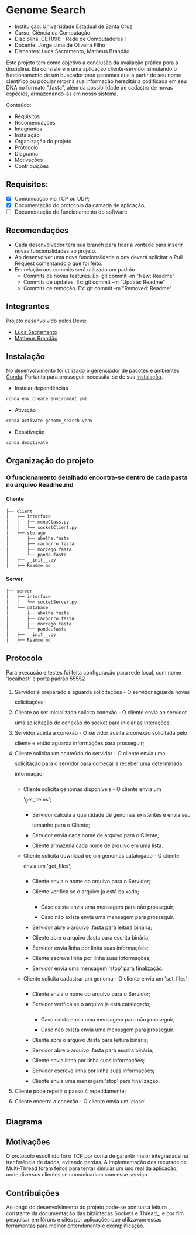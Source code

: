 # Genome Search
- Instituição: Universidade Estadual de Santa Cruz
- Curso: Ciência da Computação
- Disciplina: CET098 - Rede de Computadores I
- Docente: Jorge Lima de Oliveira Filho
- Discentes: Luca Sacramento, Matheus Brandão.

Este projeto tem como objetivo a conclusão da avaliação prática para a disciplina. Ela consiste em uma aplicação cliente-servidor simulando o funcionamento de um buscador para genomas que a partir de seu nome científico ou popular retorna sua informação hereditária codificada em seu DNA no formato ".fasta", além da possibilidade de cadastro de novas espécies, armazenando-as em nosso sistema.

Conteúdo:
- Requisitos
- Recomendações
- Integrantes
- Instalação
- Organização do projeto
- Protocolo
- Diagrama
- Motivações
- Contribuições

## Requisitos:
- [x] Comunicação via TCP ou UDP;
- [x] Documentação do protocolo da camada de aplicação;
- [ ] Documentação do funcionamento do software.

## Recomendações
- Cada desenvolvedor terá sua branch para ficar a vontade para inserir novas funcionalidades ao projeto.
- Ao desenvolver uma nova funcionalidade o dev deverá solicitar o Pull Request comentando o que foi feito.
- Em relação aos commits será utilizado um padrão
    - Commits de novas features. Ex: git commit -m "New: Readme"
    - Commits de updates. Ex: git commit -m "Update: Readme"
    - Commits de remoção. Ex: git commit -m "Removed: Readme"

## Integrantes
Projeto desenvolvido pelos Devs:

- [Luca Sacramento](https://github.com/lucasao98)
- [Matheus Brandão](https://github.com/MatBrands)

## Instalação
No desenvolvimento foi utilizado o gerenciador de pacotes e ambientes [Conda](https://conda.io/). Portanto para prosseguir necessita-se de sua [instalação](https://conda.io/projects/conda/en/latest/user-guide/install/index.html).

- Instalar dependências
```sh
conda env create enviroment.yml
```

- Ativação
```sh
conda activate genome_search-venv
```

- Desativação
```sh
conda deactivate
```

## Organização do projeto

### O funcionamento detalhado encontra-se dentro de cada pasta no arquivo Readme.md

#### Cliente

```sh
├── client
│   ├── interface
│   │   ├── menuClass.py
│   │   └── socketClient.py
│   └── storage
│       ├── abelha.fasta
│       ├── cachorro.fasta
│       ├── morcego.fasta
│       └── panda.fasta
│   ├── __init__.py
│   ├── Readme.md
```

#### Server

```sh
├── server
│   ├── interface
│   │   └── socketServer.py
│   └── database
│       ├── abelha.fasta
│       ├── cachorro.fasta
│       ├── morcego.fasta
│       └── panda.fasta
│   ├── __init__.py
│   ├── Readme.md
```


## Protocolo
Para execução e testes foi feita configuração para rede local, com nome 'localhost' e porta padrão 55552
<div style="line-height: 2;">
    <ol>
        <li>Servidor é preparado e aguarda solicitações - O servidor aguarda novas solicitações;</li>
        <li>Cliente ao ser inicializado solicita conexão - O cliente envia ao servidor uma solicitação de conexão do socket para iniciar as interações;</li>
        <li>Servidor aceita a conexão - O servidor aceita a conexão solicitada pelo cliente e então aguarda informações para prosseguir;</li>
        <li>Cliente solicita um conteúdo do servidor - O cliente envia uma solicitação para o servidor para começar a receber uma determinada informação;</li>
        <ul>
            <li>Cliente solicita genomas disponíveis - O cliente envia um 'get_items';</li>
            <ul>
                <li>Servidor calcula a quantidade de genomas existentes e envia seu tamanho para o Cliente;</li>
                <li>Servidor envia cada nome de arquivo para o Cliente;</li>
                <li>Cliente armazena cada nome de arquivo em uma lista.</li>
            </ul>
            <li>Cliente solicita download de um genomas catalogado - O cliente envia um 'get_files';</li>
            <ul>
                <li>Cliente envia o nome do arquivo para o Servidor;</li>
                <li>Cliente verifica se o arquivo ja está baixado;</li>
                <ul>
                    <li>Caso exista envia uma mensagem para não prosseguir;</li>
                    <li>Caso não exista envia uma mensagem para prosseguir.</li>
                </ul>
                <li>Servidor abre o arquivo .fasta para leitura binária;</li>
                <li>Cliente abre o arquivo .fasta para escrita binária;</li>
                <li>Servidor envia linha por linha suas informações;</li>
                <li>Cliente escreve linha por linha suas informações;</li>
                <li>Servidor envia uma mensagem 'stop' para finalização.</li>
            </ul>
            <li>Cliente solicita cadastrar um genoma - O cliente envia um 'set_files';</li>
            <ul>
                <li>Cliente envia o nome do arquivo para o Servidor;</li>
                <li>Servidor verifica se o arquivo ja está catalogado;</li>
                <ul>
                    <li>Caso exista envia uma mensagem para não prosseguir;</li>
                    <li>Caso não exista envia uma mensagem para prosseguir.</li>
                </ul>
                <li>Cliente abre o arquivo .fasta para leitura binária;</li>
                <li>Servidor abre o arquivo .fasta para escrita binária;</li>
                <li>Cliente envia linha por linha suas informações;</li>
                <li>Servidor escreve linha por linha suas informações;</li>
                <li>Cliente envia uma mensagem 'stop' para finalização.</li>
            </ul>
        </ul>
        <li>Cliente pode repetir o passo 4 repetidamente;</li>
        <li>Cliente encerra a conexão - O cliente envia um 'close'.</li>
    </ol>
</div>

## Diagrama


## Motivações
O protocolo escolhido foi o TCP por conta de garantir maior integradade na tranferência de dados, evitando perdas. A implementação dos recursos de Multi-Thread foram feitos para tentar simular um uso real da aplicação, onde diversos clientes se comunicariam com esse serviço.

## Contribuições
Ao longo do desenvolvimento do projeto pode-se pontuar a leitura constante da documentação das bibliotecas Sockets e Thread_, e por fim pesquisar em fóruns e sites por aplicações que utilizavam essas ferramentas para melhor entendimento e exemplificação.